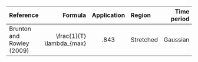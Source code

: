| Reference | Formula | Application | Region | Time period | FTLE range | Link |
| :- | -: | :-: |:- | -: | :-: |:-: |
| Brunton and Rowley (2009) | \frac{1}{T} \lambda_{max} | .843 | Stretched | Gaussian | .843 | http://cwrowley.princeton.edu/papers/BruntonChaos09.pdf |
